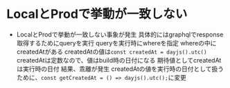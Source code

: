 # LocalとProdで挙動が一致しない

- LocalとProdで挙動が一致しない事象が発生
  具体的にはgraphqlでresponse取得するためにqueryを実行
  queryを実行時にwhereを指定
  whereの中にcreatedAtがある
  createdAtの値は`const createdAt = dayjs().utc()`
  createdAtは定数なので、値はbuild時の日付になる
  期待値としてcreatedAtは実行時の日付
  結果、乖離が発生
  createdAtの値を実行時の日付として扱うために、`const getCreatedAt = () => dayjs().utc();`に変更
